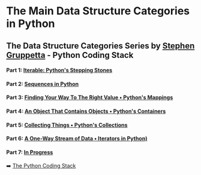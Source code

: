 # The Main Data Structure Categories in Python


## The Data Structure Categories Series by [Stephen Gruppetta](https://twitter.com/s_gruppetta_ct) - Python Coding Stack

#### Part 1: [Iterable: Python's Stepping Stones](https://thepythoncodingstack.substack.com/p/python-iterable-data-structures)

#### Part 2: [Sequences in Python](https://thepythoncodingstack.substack.com/p/sequences-in-python-data-structure-2)

#### Part 3: [Finding Your Way To The Right Value • Python's Mappings](https://thepythoncodingstack.substack.com/p/mappings-in-python-data-structure-3)

#### Part 4: [An Object That Contains Objects • Python's Containers](https://thepythoncodingstack.substack.com/p/containers-in-python-data-structure-4)

#### Part 5: [Collecting Things • Python's Collections](https://thepythoncodingstack.substack.com/p/collections-in-python-data-structure-5)

#### Part 6: [A One-Way Stream of Data • Iterators in Python)](https://thepythoncodingstack.substack.com/p/iterators-in-python-data-structure-6)

#### Part 7: [In Progress](https://thepythoncodingstack.substack.com/)

:arrow_right: [The Python Coding Stack](https://thepythoncodingstack.substack.com/p/the-main-data-structure-categories/)
